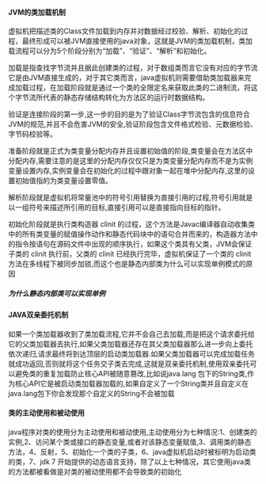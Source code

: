 #### JVM的类加载机制
虚拟机把描述类的Class文件加载到内存并对数据经过校验、解析、初始化的过程，最终形成可以被JVM直接使用的java对象，这就是JVM的类加载机制，类加载流程可以分为5个阶段分别为“加载”、“验证”、“解析”和初始化。

加载是指查找字节流并且据此创建类的过程，对于数组类而言它没有对应的字节流它是由JVM直接生成的，对于其它类而言，java虚拟机则需要借助类加载器来完成加载过程，在加载阶段就是通过一个类的全限定名来获取此类的二进制流，将这个字节流所代表的静态存储结构转化为方法区的运行时数据结构。

验证是连接阶段的第一步,这一步的目的是为了验证Class字节流包含的信息符合JVM的规范,并且不会危害JVM的安全,验证阶段包含文件格式检验、元数据检验、字节码校验等。

准备阶段就是正式为类变量分配内存并且设置初始值的阶段,类变量会在方法区中分配内存,需要注意的是这里的分配内存仅仅只是为类变量分配内存而不是为实例变量设置内存,实例变量会在初始化的过程中跟对象一起在堆中分配内存,这里的设置初始值指的为类变量设置零值。

解析阶段就是虚拟机将常量池中的符号引用替换为直接引用的过程,符号引用就是以一组符号来描述所引用的目标,直接引用可以是直接指向目标的指针。

初始化阶段就是执行类构造器 clinit 的过程，这个方法是Javac编译器自动收集类中的所有类变量的赋值操作动作和静态代码块中的语句合并而来的，构造器方法中的指令按语句在源码文件中出现的顺序执行，如果这个类具有父类，JVM会保证子类的 clinit 执行前，父类的 clinit 已经执行完毕，虚拟机保证了一个类的 clinit 方法在多线程下被同步加锁,而这个也是静态内部类为什么可以实现单例模式的原因

##### 为什么静态内部类可以实现单例


#### JAVA双亲委托机制 

如果一个类加载器收到了类加载流程,它并不会自己去加载,而是把这个请求委托给它的父类加载器去执行,如果父类加载器还存在其父类加载器那么进一步向上委托依次递归,请求最终将到达顶层的启动类加载器.如果父类加载器可以完成加载任务就成功返回,否则就将这个任务交子类去完成,这就是双亲委托机制,使用双亲委托可以避免类的重复加载防止核心API被随意篡改,比如说java.lang 包下的String类,作为核心API它是被启动类加载器加载的,如果自定义了一个String类并且自定义在java.lang包下你会发现那个自定义的String不会被加载

#### 类的主动使用和被动使用
java程序对类的使用分为主动使用和被动使用,主动使用分为七种情况:1、创建类的实例,2、访问某个类或接口的静态变量,或者对该静态变量赋值,3、调用类的静态方法，4、反射，5、初始化一个类的子类，6、java虚拟机启动时被标明为启动类的类，7、jdk 7 开始提供的动态语言支持，除了以上七种情况，其它使用java类的方法都被看做是对类的被动使用都不会导致类的初始化

